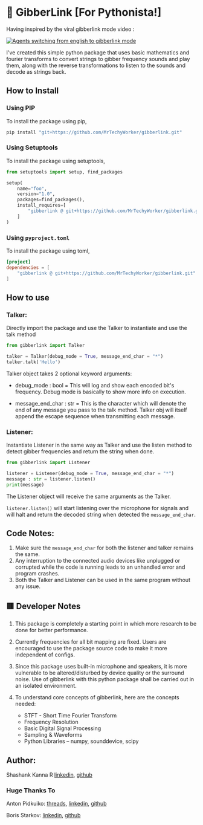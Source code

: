 # 📂 GibberLink [For Pythonista!]

Having inspired by the viral gibberlink mode video : 

[![Agents switching from english to gibberlink mode](https://img.youtube.com/vi/EtNagNezo8w/maxresdefault.jpg)](https://www.youtube.com/watch?v=EtNagNezo8w)

I've created this simple python package that uses basic mathematics and fourier transforms to convert strings to gibber frequency sounds and play them, along with the reverse transformations to listen to the sounds and decode as strings back.

## How to Install

### Using PIP

To install the package using pip,

```bash
pip install "git+https://github.com/MrTechyWorker/gibberlink.git"
```

### Using Setuptools
To install the package using setuptools,

```python
from setuptools import setup, find_packages

setup(
    name="foo",
    version="1.0",
    packages=find_packages(),
    install_requires=[
        "gibberlink @ git+https://github.com/MrTechyWorker/gibberlink.git"
    ] 
)
```

### Using `pyproject.toml`
To install the package using toml,

```toml
[project]
dependencies = [
    "gibberlink @ git+https://github.com/MrTechyWorker/gibberlink.git"
]
```

## How to use

### Talker:

Directly import the package and use the Talker to instantiate and use the talk method

```python 
from gibberlink import Talker

talker = Talker(debug_mode = True, message_end_char = "*")
talker.talk('Hello')
```
Talker object takes 2 optional keyword arguments:

 - debug_mode : bool = This will log and show each encoded bit's frequency. Debug mode is basically to show more info on execution.

 - message_end_char : str = This is the character which will denote the end of any message you pass to the talk method. Talker obj will itself append the escape sequence when transmitting each message. 

 ### Listener:

Instantiate Listener in the same way as Talker and use the listen method to detect gibber frequencies and return the string when done.

```python 
from gibberlink import Listener

listener = Listener(debug_mode = True, message_end_char = "*")
message : str = listener.listen()
print(message)
```
The Listener object will receive the same arguments as the Talker.

```listener.listen()``` will start listening over the microphone for signals and will halt and return the decoded string when detected the ```message_end_char```.

## Code Notes:

1. Make sure the ```message_end_char``` for both the listener and talker remains the same.
2. Any interruption to the connected audio devices like unplugged or corrupted while the code is running leads to an unhandled error and program crashes.
3. Both the Talker and Listener can be used in the same program without any issue.

## 🟥 Developer Notes

1. This package is completely a starting point in which more research to be done for better performance.

2. Currently frequencies for all bit mapping are fixed. Users are encouraged to use the package source code to make it more independent of configs.

3. Since this package uses built-in microphone and speakers, it is more vulnerable to be altered/disturbed by device quality or the surround noise. Use of gibberlink with this python package shall be carried out in an isolated environment.

4. To understand core concepts of gibberlink, here are the concepts needed:
   - STFT - Short Time Fourier Transform
   - Frequency Resolution
   - Basic Digital Signal Processing
   - Sampling & Waveforms
   - Python Libraries – numpy, sounddevice, scipy
## Author:

Shashank Kanna R [linkedin](https://www.linkedin.com/in/shashank-kanna/), [github](https://github.com/MrTechyWorker)

### Huge Thanks To

Anton Pidkuiko: [threads](https://www.threads.net/@anton10xr), [linkedin](https://www.linkedin.com/in/anton-pidkuiko-7535409b), [github](https://github.com/anton10xr)

Boris Starkov: [linkedin](https://www.linkedin.com/in/boris-starkov/), [github](https://github.com/PennyroyalTea)
